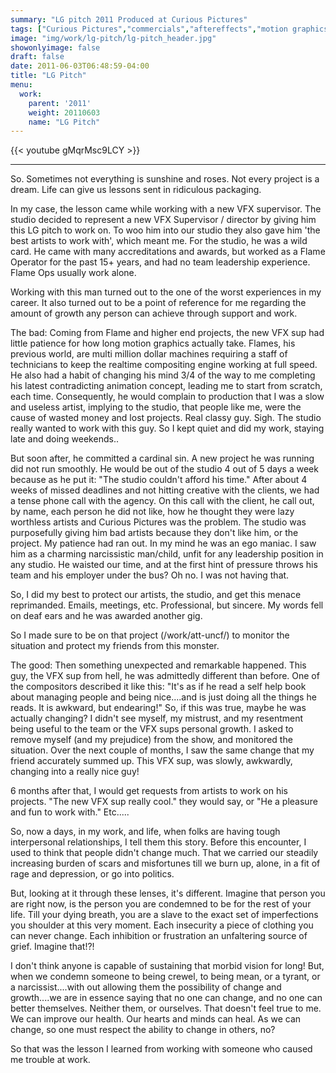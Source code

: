 ```yaml
---
summary: "LG pitch 2011 Produced at Curious Pictures"
tags: ["Curious Pictures","commercials","aftereffects","motion graphics","VFX"]
image: "img/work/lg-pitch/lg-pitch_header.jpg"
showonlyimage: false
draft: false
date: 2011-06-03T06:48:59-04:00
title: "LG Pitch"
menu:
  work:
    parent: '2011'
    weight: 20110603
    name: "LG Pitch"
---
```


{{< youtube gMqrMsc9LCY >}}

---


So. Sometimes not everything is sunshine and roses. Not every project is a dream. Life can give us lessons sent in ridiculous packaging.

In my case, the lesson came while working with a new VFX supervisor. The studio decided to represent a new VFX Supervisor / director by giving him this LG pitch to work on. To woo him into our studio they also gave him 'the best artists to work with', which meant me. For the studio, he was a wild card. He came with many accreditations and awards, but worked as a Flame Operator for the past 15+ years, and had no team leadership experience. Flame Ops usually work alone.

Working with this man turned out to the one of the worst experiences in my career. It also turned out to be a point of reference for me regarding the amount of growth any person can achieve through support and work.



The bad:
Coming from Flame and higher end projects, the new VFX sup had little patience for how long motion graphics actually take. Flames, his previous world, are multi million dollar machines requiring a staff of technicians to keep the realtime compositing engine working at full speed. He also had a habit of changing his mind 3/4 of the way to me completing his latest contradicting animation concept, leading me to start from scratch, each time. Consequently, he would complain to production that I was a slow and useless artist, implying to the studio, that people like me, were the cause of wasted money and lost projects. Real classy guy. Sigh. The studio really wanted to work with this guy. So I kept quiet and did my work, staying late and doing weekends..

But soon after, he committed a cardinal sin. A new project he was running did not run smoothly. He would be out of the studio 4 out of 5 days a week because as he put it: "The studio couldn't afford his time." After about 4 weeks of missed deadlines and not hitting creative with the clients, we had a tense phone call with the agency. On this call with the client, he call out, by name, each person he did not like, how he thought they were lazy worthless artists and Curious Pictures was the problem. The studio was purposefully giving him bad artists because they don't like him, or the project.
My patience had ran out. In my mind he was an ego maniac. I saw him as a charming narcissistic man/child, unfit for any leadership position in any studio. He waisted our time, and at the first hint of pressure throws his team and his employer under the bus? Oh no. I was not having that.

So, I did my best to protect our artists, the studio, and get this menace reprimanded. Emails, meetings, etc. Professional, but sincere. My words fell on deaf ears and he was awarded another gig.

So I made sure to be on that project (/work/att-uncf/) to monitor the situation and protect my friends from this monster.




The good:
Then something unexpected and remarkable happened. This guy, the VFX sup from hell, he was admittedly different than before. One of the compositors described it like this: "It's as if he read a self help book about managing people and being nice....and is just doing all the things he reads. It is awkward, but endearing!"
So, if this was true, maybe he was actually changing? I didn't see myself, my mistrust, and my resentment being useful to the team or the VFX sups personal growth. I asked to remove myself (and my prejudice) from the show, and monitored the situation. Over the next couple of months, I saw the same change that my friend accurately summed up. This VFX sup, was slowly, awkwardly, changing into a really nice guy!

6 months after that, I would get requests from artists to work on his projects. "The new VFX sup really cool." they would say, or "He a pleasure and fun to work with." Etc.....

So, now a days, in my work, and life, when folks are having tough interpersonal relationships, I tell them this story. Before this encounter, I used to think that people didn't change much. That we carried our steadily increasing burden of scars and misfortunes till we burn up, alone, in a fit of rage and depression, or go into politics.

But, looking at it through these lenses, it's different. Imagine that person you are right now, is the person you are condemned to be for the rest of your life. Till your dying breath, you are a slave to the exact set of imperfections you shoulder at this very moment. Each insecurity a piece of clothing you can never change. Each inhibition or frustration an unfaltering source of grief. Imagine that!?!

I don't think anyone is capable of sustaining that morbid vision for long! But, when we condemn someone to being crewel, to being mean, or a tyrant, or a narcissist....with out allowing them the possibility of change and growth....we are in essence saying that no one can change, and no one can better themselves. Neither them, or ourselves. That doesn't feel true to me. We can improve our health. Our hearts and minds can heal. As we can change, so one must respect the ability to change in others, no?




So that was the lesson I learned from working with someone who caused me trouble at work.
